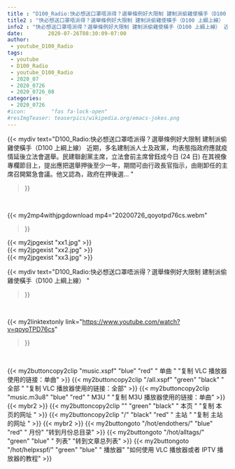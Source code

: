 ```yaml
---
title : "D100_Radio:快必想送口罩唔派得？選舉條例好大限制 建制派偷雞使橫手（D100 上綱上線） "
title2 : "快必想送口罩唔派得？選舉條例好大限制 建制派偷雞使橫手（D100 上綱上線） "
info2 : "快必想送口罩唔派得？選舉條例好大限制 建制派偷雞使橫手（D100 上綱上線） 近期，多名建制派人士及政黨，均表態指政府應就疫情延後立法會選舉。民建聯創黨主席，立法會前主席曾鈺成今日 (24 日) 在其視像專欄節目上，提出應把選舉押後至少一年，期間可由行政長官指示，由剛卸任的主席召開緊急會議。他又認為，政府在押後選... "
date:        2020-07-26T08:30:09-07:00
author:
 - youtube_D100_Radio
tags:
 - youtube
 - D100_Radio
 - youtube_D100_Radio
 - 2020_07
 - 2020_0726
 - 2020_0726_08
categories:
 - 2020_0726
#icon:        "fas fa-lock-open"
#resImgTeaser: teaserpics/wikipedia.org/emacs-jokes.png
---
```


{{< mydiv text="D100_Radio:快必想送口罩唔派得？選舉條例好大限制 建制派偷雞使橫手（D100 上綱上線） 近期，多名建制派人士及政黨，均表態指政府應就疫情延後立法會選舉。民建聯創黨主席，立法會前主席曾鈺成今日 (24 日) 在其視像專欄節目上，提出應把選舉押後至少一年，期間可由行政長官指示，由剛卸任的主席召開緊急會議。他又認為，政府在押後選... "
>}}
<br>


{{< my2mp4withjpgdownload mp4="20200726_qoyotpd76cs.webm"
>}}

{{< my2jpgexist "xx1.jpg" >}}<br>
{{< my2jpgexist "xx2.jpg" >}}<br>
{{< my2jpgexist "xx3.jpg" >}}<br>



{{< mydiv text="D100_Radio:快必想送口罩唔派得？選舉條例好大限制 建制派偷雞使橫手（D100 上綱上線） "
>}}
<br>

{{< my2linktextonly link="https://www.youtube.com/watch?v=qoyoTPD76cs"
>}}


<br>

{{< my2buttoncopy2clip "music.xspf"        "blue"   "red"    " 单曲 "  "复制 VLC 播放器使用的链接：单曲" >}} {{< my2buttoncopy2clip "/all.xspf"         "green"  "black"  " 全部 "  "复制 VLC 播放器使用的链接：全部" >}} {{< my2buttoncopy2clip "music.m3u8"        "blue"   "red"    " M3U  "    "复制 M3U 播放器使用的链接：单曲" >}} {{< mybr2 >}} {{< my2buttoncopy2clip ""                  "green"  "black"  " 本页 "    "复制 本页的网址 " >}} {{< my2buttoncopy2clip "/"                 "black"  "red"    " 主站 "    "复制 主站的网址 " >}} {{< mybr2 >}} {{< my2buttongoto      "/hot/endothers/"   "blue"   "red"    " 月份"   "转到月份总目录" >}} {{< my2buttongoto      "/hot/alltags/"     "green"  "blue"   " 列表"   "转到文章总列表" >}} {{< my2buttongoto      "/hot/helpxspf/"    "green"  "blue"   " 播放器" "如何使用 VLC 播放器或者 IPTV 播放器的教程" >}} 
